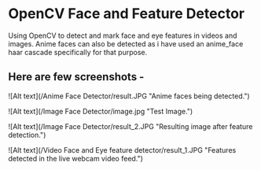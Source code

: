# OpenCV Face and Feature Detector
Using OpenCV to detect and mark face and eye features in videos and images. Anime faces can also be detected as i have used an anime_face haar cascade specifically for that purpose.

Here are few screenshots -
------------------------------------
![Alt text](/Anime Face Detector/result.JPG "Anime faces being detected.")


![Alt text](/Image Face Detector/image.jpg "Test Image.")


![Alt text](/Image Face Detector/result_2.JPG "Resulting image after feature detection.")


![Alt text](/Video Face and Eye feature detector/result_1.JPG "Features detected in the live webcam video feed.")
